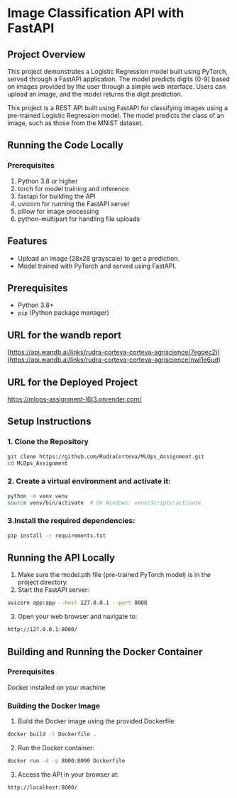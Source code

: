 # Image Classification API with FastAPI

## Project Overview
This project demonstrates a Logistic Regression model built using PyTorch, served through a FastAPI application. The model predicts digits (0-9) based on images provided by the user through a simple web interface. Users can upload an image, and the model returns the digit prediction.

This project is a REST API built using FastAPI for classifying images using a pre-trained Logistic Regression model. The model predicts the class of an image, such as those from the MNIST dataset.

## Running the Code Locally

### Prerequisites
1. Python 3.8 or higher
2. torch for model training and inference
3. fastapi for building the API
4. uvicorn for running the FastAPI server
5. pillow for image processing
6. python-multipart for handling file uploads

## Features
- Upload an image (28x28 grayscale) to get a prediction.
- Model trained with PyTorch and served using FastAPI.

## Prerequisites
- Python 3.8+
- `pip` (Python package manager)

## URL for the wandb report
[https://api.wandb.ai/links/rudra-corteva-corteva-agriscience/7egoec2i](https://api.wandb.ai/links/rudra-corteva-corteva-agriscience/nwi1e6ud)

## URL for the Deployed Project
https://mlops-assignment-l6t3.onrender.com/

## Setup Instructions

### 1. Clone the Repository
```bash
git clone https://github.com/RudraCorteva/MLOps_Assignment.git
cd MLOps_Assignment
```
### 2. Create a virtual environment and activate it:
```bash
python -m venv venv
source venv/bin/activate  # On Windows: venv\Scripts\activate
```
### 3.Install the required dependencies:
```bash
pip install -r requirements.txt
```
## Running the API Locally
1. Make sure the model.pth file (pre-trained PyTorch model) is in the project directory.
2. Start the FastAPI server:
```bash
uvicorn app:app --host 127.0.0.1 --port 8000
```
3. Open your web browser and navigate to:
```bash
http://127.0.0.1:8000/
```
## Building and Running the Docker Container

### Prerequisites
Docker installed on your machine
### Building the Docker Image
1. Build the Docker image using the provided Dockerfile:
```bash
docker build -t Dockerfile .
```
2. Run the Docker container:
```bash
docker run -d -p 8000:8000 Dockerfile

```
3. Access the API in your browser at:
```bash
http://localhost:8000/
```

   

